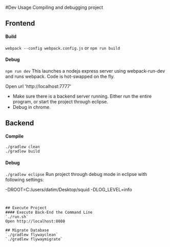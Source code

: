 #Dev Usage
Compiling and debugging project

## Frontend

#### Build
`webpack --config webpack.config.js` or `npm run build`

#### Debug
`npm run dev`
This launches a nodejs express server using webpack-run-dev and runs webpack.  Code is hot-swapped on the fly.

Open url 'http://localhost:7777'

* Make sure there is a backend server running. Either run the entire program, or start the project through eclipse.
* Debug in chrome.

## Backend 

#### Compile
`./gradlew clean`   
`./gradlew build`

#### Debug
`./gradlew eclipse`
Run project through debug mode in eclipse with following settings:

-DROOT=C:/users/datim/Desktop/squid -DLOG_LEVEL=info
```


## Execute Project
#### Execute Back-End the Command Line
`./run.sh`
Open http://localhost:8080

## Migrate Database
`./gradlew flywayclean`
`./gradlew flywaymigrate`

